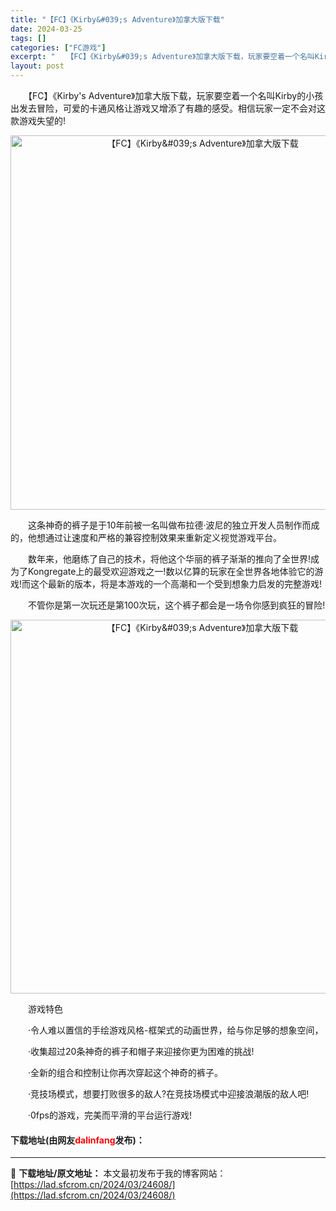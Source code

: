 ```yaml
---
title: "【FC】《Kirby&#039;s Adventure》加拿大版下载"
date: 2024-03-25
tags: []
categories: ["FC游戏"]
excerpt: "　　【FC】《Kirby&#039;s Adventure》加拿大版下载，玩家要空着一个名叫Kirby的小孩出发去冒险，可爱的卡通风格让游戏又增添了有趣的感受。相信玩家一定不会对这款游戏失望的! 　　这条神奇的裤子是于10年前被一名叫做布拉德&middot;波尼的独立开发人员制作而成的，他想通过让速度&hellip;"
layout: post
---
```


 <p>　　【FC】《Kirby&#39;s Adventure》加拿大版下载，玩家要空着一个名叫Kirby的小孩出发去冒险，可爱的卡通风格让游戏又增添了有趣的感受。相信玩家一定不会对这款游戏失望的!</p> <p align="center"><img align="" border="0" src="https://lad.sfcrom.cn/wp-content/uploads/2024/03/20240325_660194760b5f6.png" width="599" alt="【FC】《Kirby&amp;#039;s Adventure》加拿大版下载" /></p> <p>　　这条神奇的裤子是于10年前被一名叫做布拉德&middot;波尼的独立开发人员制作而成的，他想通过让速度和严格的兼容控制效果来重新定义视觉游戏平台。</p> <p>　　数年来，他磨练了自己的技术，将他这个华丽的裤子渐渐的推向了全世界!成为了Kongregate上的最受欢迎游戏之一!数以亿算的玩家在全世界各地体验它的游戏!而这个最新的版本，将是本游戏的一个高潮和一个受到想象力启发的完整游戏!</p> <p>　　不管你是第一次玩还是第100次玩，这个裤子都会是一场令你感到疯狂的冒险!</p> <p align="center"><img align="" border="0" src="https://lad.sfcrom.cn/wp-content/uploads/2024/03/20240325_660194773e947.png" width="598" alt="【FC】《Kirby&amp;#039;s Adventure》加拿大版下载" /></p> <p>　　游戏特色</p> <p>　　&middot;令人难以置信的手绘游戏风格-框架式的动画世界，给与你足够的想象空间，</p> <p>　　&middot;收集超过20条神奇的裤子和帽子来迎接你更为困难的挑战!</p> <p>　　&middot;全新的组合和控制让你再次穿起这个神奇的裤子。</p> <p>　　&middot;竞技场模式，想要打败很多的敌人?在竞技场模式中迎接浪潮版的敌人吧!</p> <p>　　&middot;0fps的游戏，完美而平滑的平台运行游戏!</p> <p><h4>下载地址(由网友<font color="red">dalinfang</font>发布)：</h4></p> 

---
📖 **下载地址/原文地址：** 本文最初发布于我的博客网站：[https://lad.sfcrom.cn/2024/03/24608/](https://lad.sfcrom.cn/2024/03/24608/)
